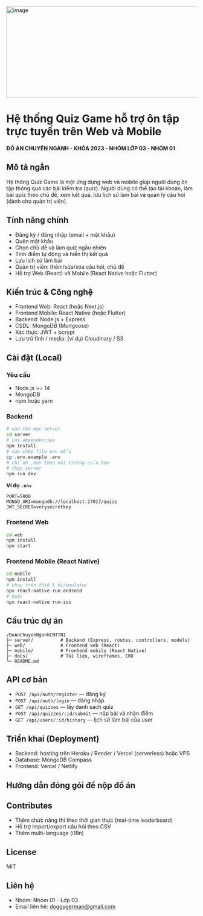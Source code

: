 
<img width="792" height="242" alt="image" src="https://github.com/user-attachments/assets/9a9eaaf8-9081-4137-a93e-f7b8c964cbba" />

</br>

# Hệ thống Quiz Game hỗ trợ ôn tập trực tuyến trên Web và Mobile

**ĐỒ ÁN CHUYÊN NGÀNH - KHÓA 2023 - NHÓM LỚP 03 - NHÓM 01**

## Mô tả ngắn

Hệ thống Quiz Game là một ứng dụng web và mobile giúp người dùng ôn tập thông qua các bài kiểm tra (quiz). Người dùng có thể tạo tài khoản, làm bài quiz theo chủ đề, xem kết quả, lưu lịch sử làm bài và quản lý câu hỏi (dành cho quản trị viên).

## Tính năng chính

* Đăng ký / đăng nhập (email + mật khẩu)
* Quên mật khẩu
* Chọn chủ đề và làm quiz ngẫu nhiên
* Tính điểm tự động và hiển thị kết quả
* Lưu lịch sử làm bài
* Quản trị viên: thêm/sửa/xóa câu hỏi, chủ đề
* Hỗ trợ Web (React) và Mobile (React Native hoặc Flutter)

## Kiến trúc & Công nghệ

* Frontend Web: React (hoặc Next.js)
* Frontend Mobile: React Native (hoặc Flutter)
* Backend: Node.js + Express
* CSDL: MongoDB (Mongoose)
* Xác thực: JWT + bcrypt
* Lưu trữ tĩnh / media: (ví dụ) Cloudinary / S3

## Cài đặt (Local)

### Yêu cầu

* Node.js >= 14
* MongoDB
* npm hoặc yarn

### Backend

```bash
# vào thư mục server
cd server
# cài dependencies
npm install
# sao chép file env mẫu
cp .env.example .env
# chỉnh .env theo môi trường của bạn
# chạy server
npm run dev
```

**Ví dụ `.env`**

```.env
PORT=5000
MONGO_URI=mongodb://localhost:27017/quizz
JWT_SECRET=verysecretkey
```

### Frontend Web

```bash
cd web
npm install
npm start
```

### Frontend Mobile (React Native)

```bash
cd mobile
npm install
# chạy trên thiết bị/emulator
npx react-native run-android
# hoặc
npx react-native run-ios
```

## Cấu trúc dự án 

```
/DoAnChuyenNganhCNTTN1
├─ server/          # Backend (Express, routes, controllers, models)
├─ web/             # Frontend web (React)
├─ mobile/          # Frontend mobile (React Native)
├─ docs/            # Tài liệu, wireframes, ERD
└─ README.md
```

## API cơ bản

* `POST /api/auth/register` — đăng ký
* `POST /api/auth/login` — đăng nhập
* `GET /api/quizzes` — lấy danh sách quiz
* `POST /api/quizzes/:id/submit` — nộp bài và nhận điểm
* `GET /api/users/:id/history` — lịch sử làm bài của user



## Triển khai (Deployment)

* Backend: hosting trên Heroku / Render / Vercel (serverless) hoặc VPS
* Database: MongoDB Compass
* Frontend: Vercel / Netlify

## Hướng dẫn đóng gói để nộp đồ án



## Contributes

* Thêm chức năng thi theo thời gian thực (real-time leaderboard)
* Hỗ trợ import/export câu hỏi theo CSV
* Thêm multi-language (i18n)

## License

MIT

## Liên hệ

* Nhóm: Nhóm 01 - Lớp 03
* Email liên hệ: doggygerman@gmail.com

























































